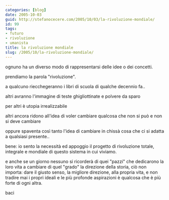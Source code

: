 ```yaml
---
categories: [blog]
date: 2005-10-03
guid: http://stefanocecere.com/2005/10/03/la-rivoluzione-mondiale/
id: 99
tags:
- futuro
- rivoluzione
- umanista
title: la rivoluzione mondiale
slug: /2005/10/la-rivoluzione-mondiale/
---
```


ognuno ha un diverso modo di rappresentarsi delle idee o dei concetti.

prendiamo la parola "rivoluzione".

a qualcuno riecchegeranno i libri di scuola di qualche decennio fa..
  
altri avranno l'immagine di teste ghigliottinate e polvere da sparo
  
per altri è utopia irrealizzabile
  
altri ancora ridono all'idea di voler cambiare qualcosa che non si può e non si deve cambiare
  
oppure spaventa così tanto l'idea di cambiare in chissà cosa che ci si adatta a qualsiasi presente..

bene: io sento la necessità ed appoggio il progetto di rivoluzione totale, integrale e mondiale di questo sistema in cui viviamo.

e anche se un giorno nessuno si ricorderà di quei "pazzi" che dedicarono la loro vita a cambiare di quel "grado" la direzione della storia, ciò non importa: dare il giusto senso, la migliore direzione, alla propria vita, e non tradire mai i propri ideali e le più profonde aspirazioni è qualcosa che è più forte di ogni altra.

baci